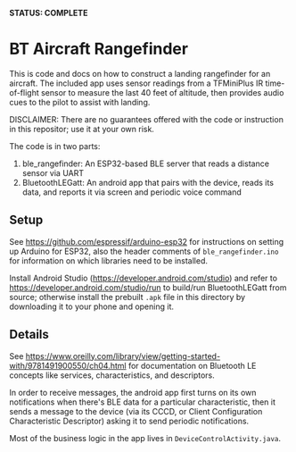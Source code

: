 **STATUS: COMPLETE**

# BT Aircraft Rangefinder

This is code and docs on how to construct a landing rangefinder for an aircraft. The included app uses sensor readings from a TFMiniPlus IR time-of-flight sensor to measure
the last 40 feet of altitude, then provides audio cues to the pilot to assist with landing.

DISCLAIMER: There are no guarantees offered with the code or instruction in this repositor; use it at your own risk.

The code is in two parts:

1. ble_rangefinder: An ESP32-based BLE server that reads a distance sensor via UART
1. BluetoothLEGatt: An android app that pairs with the device, reads its data, and reports it via screen and periodic voice command

## Setup

See https://github.com/espressif/arduino-esp32 for instructions on setting up Arduino for ESP32, also the
header comments of `ble_rangefinder.ino` for information on which libraries need to be installed.

Install Android Studio (https://developer.android.com/studio) and refer to https://developer.android.com/studio/run to build/run BluetoothLEGatt from source; otherwise
install the prebuilt `.apk` file in this directory by downloading it to your phone and opening it.

## Details

See https://www.oreilly.com/library/view/getting-started-with/9781491900550/ch04.html for documentation on Bluetooth LE concepts like
services, characteristics, and descriptors.

In order to receive messages, the android app first turns on its own notifications when there's BLE data for a particular characteristic, then it
sends a message to the device (via its CCCD, or Client Configuration Characteristic Descriptor) asking it to send periodic notifications.

Most of the business logic in the app lives in `DeviceControlActivity.java`.

